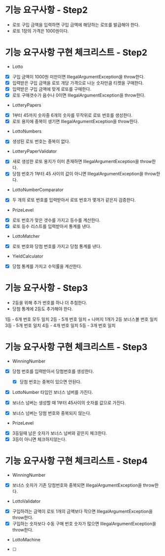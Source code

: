 # 기능 요구사항 - Step2

* 로또 구입 금액을 입력하면 구입 금액에 해당하는 로또를 발급해야 한다.
* 로또 1장의 가격은 1000원이다.

# 기능 요구사항 구현 체크리스트 - Step2

* Lotto

- [x] 구입 금액이 1000원 미만이면 IllegalArgumentException을 throw한다.
- [x] 입력받은 구입 금액을 로또 개당 가격으로 나눈 숫자만큼 티켓을 구매한다.
- [x] 입력받은 구입 금액에 맞게 로또를 구매한다.
- [x] 로또 구매갯수가 음수나 0이면 IllegalArgumentException을 throw한다.

* LotteryPapers

- [x] 1부터 45까지 숫자중 6개의 숫자를 무작위로 로또 번호를 생성한다.
- [x] 로또 용지에 중복이 생기면 IllegalArgumentException을 throw한다.

* LottoNumbers

- [x] 생성된 로또 번호는 중복이 없다.

* LotteryPaperValidator

- [x] 새로 생성한 로또 용지가 이미 존재하면 IllegalArgumentException을 throw한다.
- [x] 당첨 번호가 1부터 45 사이의 값이 아니면 IllegalArgumentException을 throw한다.

* LottoNumberComparator

- [x] 두 개의 로또 번호를 입력받아서 로또 번호가 몇개가 같은지 검증한다.

* PrizeLevel

- [x] 로또 번호가 맞은 갯수를 가지고 등수를 계산한다.
- [x] 로또 등수 리스트를 입력받아서 통계를 낸다.

* LottoMatcher

- [x] 로또 번호와 당첨 번호를 가지고 당첨 통계를 낸다.

* YieldCalculator

- [x] 당첨 통계를 가지고 수익률을 계산한다.

# 기능 요구사항 - Step3

* 2등을 위해 추가 번호를 하나 더 추첨한다.
* 당첨 통계에 2등도 추가해야 한다.

1등 - 6개 번호 모두 일치
2등 - 5개 번호 일치 + 나머지 1개가 2등 보너스볼 번호 일치
3등 - 5개 번호 일치
4등 - 4개 번호 일치
5등 - 3개 번호 일치

# 기능 요구사항 구현 체크리스트 - Step3

* WinningNumber

- [x] 당첨 번호를 입력받아서 당첨번호를 생성한다.
    - [x] 당첨 번호는 중복이 있으면 안된다.
- [x] LottoNumber 타입인 보너스 넘버를 가진다.
- [x] 보너스 넘버는 생성할 때 1부터 45사이의 숫자를 값으로 가진다.
- [x] 보너스 넘버는 당첨 번호와 중복되지 않는다.


* PrizeLevel

- [x] 3등일때 남은 숫자가 보너스 넘버와 같은지 체크한다.
- [x] 3등이 아니면 체크하지않는다.

# 기능 요구사항 구현 체크리스트 - Step4

* WinningNumber

- [x] 보너스 숫자가 기존 당첨번호와 중복되면 IllegalArgumentException을 throw한다.

* LottoValidator

- [x] 구입하려는 금액이 로또 1개의 금액보다 작으면 IllegalArgumentException을 throw한다.
- [x] 구입하는 숫자보다 수동 구매 번호 숫자가 많으면 IllegalArgumentException을 throw한다.

* LottoMachine

- [ ] 
